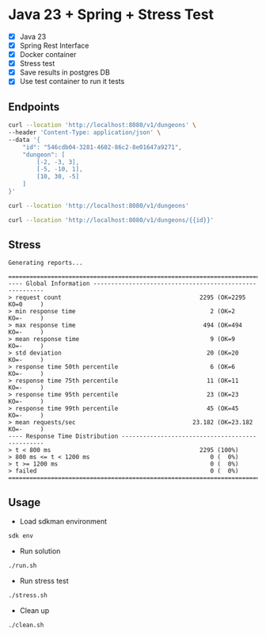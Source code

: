 # Java 23 + Spring + Stress Test

- [x] Java 23
- [x] Spring Rest Interface
- [x] Docker container
- [x] Stress test
- [x] Save results in postgres DB
- [x] Use test container to run it tests

## Endpoints

```bash
curl --location 'http://localhost:8080/v1/dungeons' \
--header 'Content-Type: application/json' \
--data '{
    "id": "546cdb04-3281-4602-86c2-8e01647a9271",
    "dungeon": [
        [-2, -3, 3],
        [-5, -10, 1],
        [10, 30, -5]
    ]
}'
```

```bash
curl --location 'http://localhost:8080/v1/dungeons'
```

```bash
curl --location 'http://localhost:8080/v1/dungeons/{{id}}'
```

## Stress

```
Generating reports...

================================================================================
---- Global Information --------------------------------------------------------
> request count                                       2295 (OK=2295   KO=0     )
> min response time                                      2 (OK=2      KO=-     )
> max response time                                    494 (OK=494    KO=-     )
> mean response time                                     9 (OK=9      KO=-     )
> std deviation                                         20 (OK=20     KO=-     )
> response time 50th percentile                          6 (OK=6      KO=-     )
> response time 75th percentile                         11 (OK=11     KO=-     )
> response time 95th percentile                         23 (OK=23     KO=-     )
> response time 99th percentile                         45 (OK=45     KO=-     )
> mean requests/sec                                 23.182 (OK=23.182 KO=-     )
---- Response Time Distribution ------------------------------------------------
> t < 800 ms                                          2295 (100%)
> 800 ms <= t < 1200 ms                                  0 (  0%)
> t >= 1200 ms                                           0 (  0%)
> failed                                                 0 (  0%)
================================================================================
```

## Usage

* Load sdkman environment

```bash
sdk env
```

* Run solution

```bash
./run.sh
```

* Run stress test

```bash
./stress.sh
```

* Clean up

```bash
./clean.sh
```